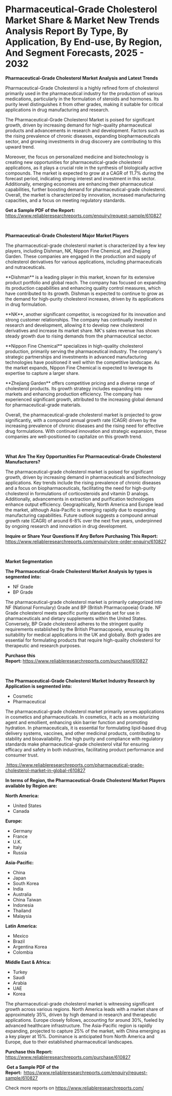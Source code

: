 <p><h1>Pharmaceutical-Grade Cholesterol Market Share & Market New Trends Analysis Report By Type, By Application, By End-use, By Region, And Segment Forecasts, 2025 - 2032</h1></p><p><strong>Pharmaceutical-Grade Cholesterol Market Analysis and Latest Trends</strong></p>
<p><p>Pharmaceutical-Grade Cholesterol is a highly refined form of cholesterol primarily used in the pharmaceutical industry for the production of various medications, particularly in the formulation of steroids and hormones. Its purity level distinguishes it from other grades, making it suitable for critical applications in drug manufacturing and research. </p><p>The Pharmaceutical-Grade Cholesterol Market is poised for significant growth, driven by increasing demand for high-quality pharmaceutical products and advancements in research and development. Factors such as the rising prevalence of chronic diseases, expanding biopharmaceuticals sector, and growing investments in drug discovery are contributing to this upward trend. </p><p>Moreover, the focus on personalized medicine and biotechnology is creating new opportunities for pharmaceutical-grade cholesterol applications, as it plays a crucial role in the synthesis of biologically active compounds. The market is expected to grow at a CAGR of 11.7% during the forecast period, indicating strong interest and investment in this sector. Additionally, emerging economies are enhancing their pharmaceutical capabilities, further boosting demand for pharmaceutical-grade cholesterol. Overall, the market is characterized by innovation, increased manufacturing capacities, and a focus on meeting regulatory standards.</p></p>
<p><strong>Get a Sample PDF of the Report:&nbsp;</strong> <a href="https://www.reliableresearchreports.com/enquiry/request-sample/610827?utm_campaign=3557&utm_medium=2&utm_source=Github&utm_content=ia&utm_term=23032025&utm_id=pharmaceutical-grade-cholesterol">https://www.reliableresearchreports.com/enquiry/request-sample/610827</a></p>
<p>&nbsp;</p>
<p><strong>Pharmaceutical-Grade Cholesterol Major Market Players</strong></p>
<p><p>The pharmaceutical-grade cholesterol market is characterized by a few key players, including Dishman, NK, Nippon Fine Chemical, and Zhejiang Garden. These companies are engaged in the production and supply of cholesterol derivatives for various applications, including pharmaceuticals and nutraceuticals.</p><p>**Dishman** is a leading player in this market, known for its extensive product portfolio and global reach. The company has focused on expanding its production capabilities and enhancing quality control measures, which have contributed to its growth. Dishman is expected to continue to grow as the demand for high-purity cholesterol increases, driven by its applications in drug formulation.</p><p>**NK**, another significant competitor, is recognized for its innovation and strong customer relationships. The company has continually invested in research and development, allowing it to develop new cholesterol derivatives and increase its market share. NK's sales revenue has shown steady growth due to rising demands from the pharmaceutical sector.</p><p>**Nippon Fine Chemical** specializes in high-quality cholesterol production, primarily serving the pharmaceutical industry. The company's strategic partnerships and investments in advanced manufacturing technologies have positioned it well within the competitive landscape. As the market expands, Nippon Fine Chemical is expected to leverage its expertise to capture a larger share.</p><p>**Zhejiang Garden** offers competitive pricing and a diverse range of cholesterol products. Its growth strategy includes expanding into new markets and enhancing production efficiency. The company has experienced significant growth, attributed to the increasing global demand for pharmaceutical-grade materials.</p><p>Overall, the pharmaceutical-grade cholesterol market is projected to grow significantly, with a compound annual growth rate (CAGR) driven by the increasing prevalence of chronic diseases and the rising need for effective drug formulations. With continued innovation and strategic expansion, these companies are well-positioned to capitalize on this growth trend.</p></p>
<p>&nbsp;</p>
<p><strong>What Are The Key Opportunities For Pharmaceutical-Grade Cholesterol Manufacturers?</strong></p>
<p><p>The pharmaceutical-grade cholesterol market is poised for significant growth, driven by increasing demand in pharmaceuticals and biotechnology applications. Key trends include the rising prevalence of chronic diseases and a focus on biopharmaceuticals, facilitating the need for high-purity cholesterol in formulations of corticosteroids and vitamin D analogs. Additionally, advancements in extraction and purification technologies enhance output efficiency. Geographically, North America and Europe lead the market, although Asia-Pacific is emerging rapidly due to expanding manufacturing capabilities. Future outlook suggests a compound annual growth rate (CAGR) of around 6-8% over the next five years, underpinned by ongoing research and innovation in drug development.</p></p>
<p><strong>Inquire or Share Your Questions If Any Before Purchasing This Report:</strong> <a href="https://www.reliableresearchreports.com/enquiry/pre-order-enquiry/610827?utm_campaign=3557&utm_medium=2&utm_source=Github&utm_content=ia&utm_term=23032025&utm_id=pharmaceutical-grade-cholesterol">https://www.reliableresearchreports.com/enquiry/pre-order-enquiry/610827</a></p>
<p>&nbsp;</p>
<p><strong>Market Segmentation</strong></p>
<p><strong>The Pharmaceutical-Grade Cholesterol Market Analysis by types is segmented into:</strong></p>
<p><ul><li>NF Grade</li><li>BP Grade</li></ul></p>
<p><p>The pharmaceutical-grade cholesterol market is primarily categorized into NF (National Formulary) Grade and BP (British Pharmacopoeia) Grade. NF Grade cholesterol meets specific purity standards set for use in pharmaceuticals and dietary supplements within the United States. Conversely, BP Grade cholesterol adheres to the stringent quality requirements established by the British Pharmacopoeia, ensuring its suitability for medical applications in the UK and globally. Both grades are essential for formulating products that require high-quality cholesterol for therapeutic and research purposes.</p></p>
<p><strong>Purchase this Report:&nbsp;</strong><a href="https://www.reliableresearchreports.com/purchase/610827?utm_campaign=3557&utm_medium=2&utm_source=Github&utm_content=ia&utm_term=23032025&utm_id=pharmaceutical-grade-cholesterol">https://www.reliableresearchreports.com/purchase/610827</a></p>
<p>&nbsp;</p>
<p><strong>The Pharmaceutical-Grade Cholesterol Market Industry Research by Application is segmented into:</strong></p>
<p><ul><li>Cosmetic</li><li>Pharmaceutical</li></ul></p>
<p><p>The pharmaceutical-grade cholesterol market primarily serves applications in cosmetics and pharmaceuticals. In cosmetics, it acts as a moisturizing agent and emollient, enhancing skin barrier function and promoting hydration. In pharmaceuticals, it is essential for formulating lipid-based drug delivery systems, vaccines, and other medicinal products, contributing to stability and bioavailability. The high purity and compliance with regulatory standards make pharmaceutical-grade cholesterol vital for ensuring efficacy and safety in both industries, facilitating product performance and consumer trust.</p></p>
<p><a href="https://www.reliableresearchreports.com/pharmaceutical-grade-cholesterol-market-in-global-r610827?utm_campaign=3557&utm_medium=2&utm_source=Github&utm_content=ia&utm_term=23032025&utm_id=pharmaceutical-grade-cholesterol">&nbsp;https://www.reliableresearchreports.com/pharmaceutical-grade-cholesterol-market-in-global-r610827</a></p>
<p><strong>In terms of Region, the Pharmaceutical-Grade Cholesterol Market Players available by Region are:</strong></p>
<p>
    <p> <strong> North America: </strong>
        <ul>
            <li>United States</li>
            <li>Canada</li>
        </ul>
        </p> 
    <p> <strong> Europe: </strong>
        <ul>
            <li>Germany</li>
            <li>France</li>
            <li>U.K.</li>
            <li>Italy</li>
            <li>Russia</li>
        </ul>
        </p> 
    <p> <strong> Asia-Pacific: </strong>
        <ul>
            <li>China</li>
            <li>Japan</li>
            <li>South Korea</li>
            <li>India</li>
            <li>Australia</li>
            <li>China Taiwan</li>
            <li>Indonesia</li>
            <li>Thailand</li>
            <li>Malaysia</li>
        </ul>
        </p> 
    <p> <strong> Latin America: </strong>
        <ul>
            <li>Mexico</li>
            <li>Brazil</li>
            <li>Argentina Korea</li>
            <li>Colombia</li>
        </ul>
        </p> 
    <p> <strong> Middle East & Africa: </strong>
        <ul>
            <li>Turkey</li>
            <li>Saudi</li>
            <li>Arabia</li>
            <li>UAE</li>
            <li>Korea</li>
        </ul>
    </p>
    </p>
<p><p>The pharmaceutical-grade cholesterol market is witnessing significant growth across various regions. North America leads with a market share of approximately 35%, driven by high demand in research and therapeutic applications. Europe closely follows, accounting for around 30%, fueled by advanced healthcare infrastructure. The Asia-Pacific region is rapidly expanding, projected to capture 25% of the market, with China emerging as a key player at 15%. Dominance is anticipated from North America and Europe, due to their established pharmaceutical landscapes.</p></p>
<p><strong>Purchase this Report: </strong><a href="https://www.reliableresearchreports.com/purchase/610827?utm_campaign=3557&utm_medium=2&utm_source=Github&utm_content=ia&utm_term=23032025&utm_id=pharmaceutical-grade-cholesterol">https://www.reliableresearchreports.com/purchase/610827</a></p>
<p>&nbsp;<strong>Get a Sample PDF of the Report:&nbsp;&nbsp;</strong><a href="https://www.reliableresearchreports.com/enquiry/request-sample/610827?utm_campaign=3557&utm_medium=2&utm_source=Github&utm_content=ia&utm_term=23032025&utm_id=pharmaceutical-grade-cholesterol">https://www.reliableresearchreports.com/enquiry/request-sample/610827</a></p>
<p><strong></strong></p>
<p>Check more reports on <a href="https://www.reliableresearchreports.com/?utm_campaign=3557&utm_medium=2&utm_source=Github&utm_content=ia&utm_term=23032025&utm_id=pharmaceutical-grade-cholesterol">https://www.reliableresearchreports.com/</a></p>